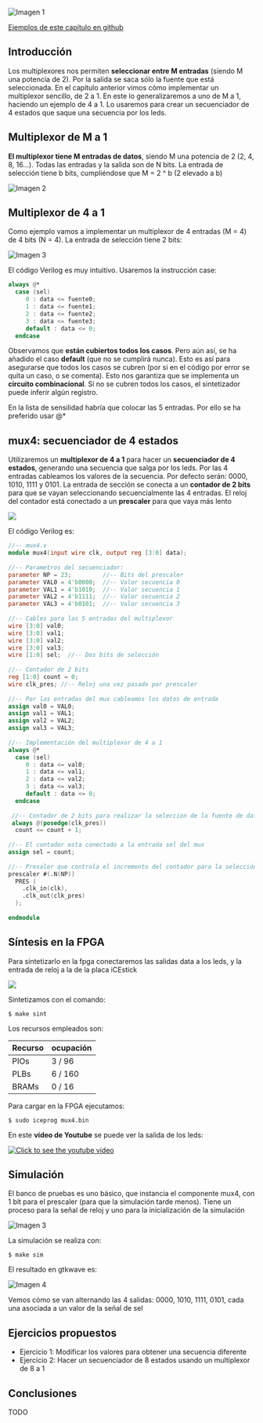 ![Imagen 1](https://github.com/Obijuan/open-fpga-verilog-tutorial/raw/master/tutorial/ICESTICK/T12-mux-4-1/images/mux4-1.png)

[Ejemplos de este capítulo en github](https://github.com/Obijuan/open-fpga-verilog-tutorial/tree/master/tutorial/ICESTICK/T12-mux-4-1)

## Introducción
Los multiplexores nos permiten **seleccionar entre M entradas** (siendo M una potencia de 2). Por la salida se saca sólo la fuente que está seleccionada. En el capítulo anterior vimos cómo implementar un multiplexor sencillo, de 2 a 1. En este lo generalizaremos a uno de M a 1, haciendo un ejemplo de 4 a 1. Lo usaremos para crear un secuenciador de 4 estados que saque una secuencia por los leds.

## Multiplexor de M a 1

**El multiplexor tiene M entradas de datos**, siendo M una potencia de 2  (2, 4, 8, 16...). Todas las entradas y la salida son de N bits. La entrada de selección tiene b bits, cumpliéndose que M = 2 ^ b  (2 elevado a b)

![Imagen 2](https://github.com/Obijuan/open-fpga-verilog-tutorial/raw/master/tutorial/ICESTICK/T12-mux-4-1/images/mux4-2.png)

## Multiplexor de 4 a 1

Como ejemplo vamos a implementar un multiplexor de 4 entradas (M = 4) de 4 bits (N = 4). La entrada de selección tiene 2 bits:

![Imagen 3](https://github.com/Obijuan/open-fpga-verilog-tutorial/raw/master/tutorial/ICESTICK/T12-mux-4-1/images/mux4-3.png)

El código Verilog es muy intuitivo. Usaremos la instrucción case:

```verilog
always @*
  case (sel)
     0 : data <= fuente0;
     1 : data <= fuente1;
     2 : data <= fuente2;
     3 : data <= fuente3;
     default : data <= 0;
  endcase
```

Observamos que **están cubiertos todos los casos**. Pero aún así, se ha añadido el caso **default** (que no se cumplirá nunca). Esto es así para asegurarse que todos los casos se cubren (por si en el código por error se quita un caso, o se comenta). Esto nos garantiza que se implementa un **circuito combinacional**. Si no se cubren todos los casos, el sintetizador puede inferir algún registro.

En la lista de sensilidad habría que colocar las 5 entradas. Por ello se ha preferido usar @*

## mux4: secuenciador de 4 estados
Utilizaremos un **multiplexor de 4 a 1** para hacer un **secuenciador de 4 estados**, generando una secuencia que salga por los leds. Por las 4 entradas cableamos los valores de la secuencia. Por defecto serán: 0000, 1010, 1111 y 0101. La entrada de sección se conecta a un **contador de 2 bits** para que se vayan seleccionando secuencialmente las 4 entradas.  El reloj del contador está conectado a un **prescaler** para que vaya más lento

![](https://github.com/Obijuan/open-fpga-verilog-tutorial/raw/master/tutorial/ICESTICK/T12-mux-4-1/images/mux4-4.png)

El código Verilog es:

```verilog
//-- mux4.v
module mux4(input wire clk, output reg [3:0] data);
    
//-- Parametros del secuenciador:
parameter NP = 23;         //-- Bits del prescaler
parameter VAL0 = 4'b0000;  //-- Valor secuencia 0
parameter VAL1 = 4'b1010;  //-- Valor secuencia 1
parameter VAL2 = 4'b1111;  //-- Valor secuencia 2
parameter VAL3 = 4'b0101;  //-- Valor secuencia 3
    
//-- Cables para las 5 entradas del multiplexor
wire [3:0] val0;
wire [3:0] val1;
wire [3:0] val2;
wire [3:0] val3;
wire [1:0] sel;  //-- Dos bits de selección
    
//-- Contador de 2 bits
reg [1:0] count = 0;
wire clk_pres; //-- Reloj una vez pasado por prescaler
    
//-- Por las entradas del mux cableamos los datos de entrada
assign val0 = VAL0;
assign val1 = VAL1;
assign val2 = VAL2;
assign val3 = VAL3;
    
//-- Implementación del multiplexor de 4 a 1
always @*
  case (sel)
     0 : data <= val0;
     1 : data <= val1;
     2 : data <= val2;
     3 : data <= val3;
     default : data <= 0;
  endcase
    
 //-- Contador de 2 bits para realizar la seleccion de la fuente de datos
 always @(posedge(clk_pres))
  count <= count + 1;
     
//-- El contador esta conectado a la entrada sel del mux
assign sel = count;
    
//-- Presaler que controla el incremento del contador para la selección
prescaler #(.N(NP))
  PRES (
    .clk_in(clk),
    .clk_out(clk_pres)
  );
    
endmodule
```


## Síntesis en la FPGA

Para sintetizarlo en la fpga conectaremos las salidas data a los leds, y la entrada de reloj a la de la placa iCEstick

![](https://github.com/Obijuan/open-fpga-verilog-tutorial/raw/master/tutorial/ICESTICK/T12-mux-4-1/images/mux4-1.png)

Sintetizamos con el comando:

    $ make sint

Los recursos empleados son:

| Recurso  | ocupación
|----------|-----------
|PIOs      | 3 / 96
|PLBs      | 6 / 160
|BRAMs     | 0 / 16

Para cargar en la FPGA ejecutamos:

    $ sudo iceprog mux4.bin

En este **vídeo de Youtube** se puede ver la salida de los leds:

[![Click to see the youtube video](http://img.youtube.com/vi/6z3PyGcX_eg/0.jpg)](https://www.youtube.com/watch?v=6z3PyGcX_eg)

## Simulación
El banco de pruebas es uno básico, que instancia el componente mux4, con 1 bit para el prescaler (para que la simulación tarde menos). Tiene un proceso para la señal de reloj y uno para la inicialización de la simulación

![Imagen 3](https://github.com/Obijuan/open-fpga-verilog-tutorial/raw/master/tutorial/ICESTICK/T12-mux-4-1/images/mux4-5.png)

La simulación se realiza con:

    $ make sim

El resultado en gtkwave es:

![Imagen 4](https://github.com/Obijuan/open-fpga-verilog-tutorial/raw/master/tutorial/ICESTICK/T12-mux-4-1/images/T12-mux4-sim-1.png)

Vemos cómo se van alternando las 4 salidas: 0000, 1010, 1111, 0101, cada una asociada a un valor de la señal de sel

## Ejercicios propuestos
* Ejercicio 1: Modificar los valores para obtener una secuencia diferente
* Ejercicio 2: Hacer un secuenciador de 8 estados usando un multiplexor de 8 a 1

## Conclusiones
TODO